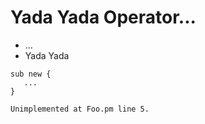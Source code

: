 # Yada Yada Operator...

* ...
* Yada Yada

```
sub new {
   ...
}
```

```
Unimplemented at Foo.pm line 5.
```


